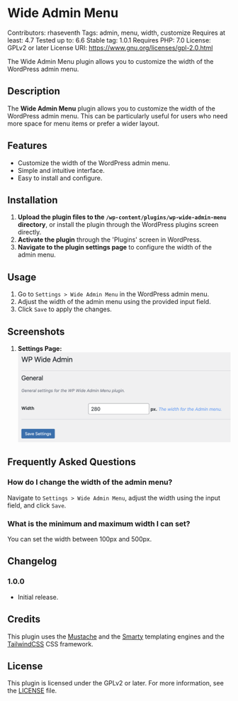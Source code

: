 # Wide Admin Menu

Contributors: rhaseventh
Tags: admin, menu, width, customize
Requires at least: 4.7
Tested up to: 6.6
Stable tag: 1.0.1
Requires PHP: 7.0
License: GPLv2 or later
License URI: https://www.gnu.org/licenses/gpl-2.0.html

The Wide Admin Menu plugin allows you to customize the width of the WordPress admin menu.

## Description

The **Wide Admin Menu** plugin allows you to customize the width of the WordPress admin menu. This can be particularly useful for users who need more space for menu items or prefer a wider layout.

## Features

- Customize the width of the WordPress admin menu.
- Simple and intuitive interface.
- Easy to install and configure.

## Installation

1. **Upload the plugin files to the `/wp-content/plugins/wp-wide-admin-menu` directory**, or install the plugin through the WordPress plugins screen directly.
2. **Activate the plugin** through the 'Plugins' screen in WordPress.
3. **Navigate to the plugin settings page** to configure the width of the admin menu.

## Usage

1. Go to `Settings > Wide Admin Menu` in the WordPress admin menu.
2. Adjust the width of the admin menu using the provided input field.
3. Click `Save` to apply the changes.

## Screenshots

1. **Settings Page:**
   ![Settings Page](assets/images/plugin-screenshot-1.png)

## Frequently Asked Questions

### How do I change the width of the admin menu?

Navigate to `Settings > Wide Admin Menu`, adjust the width using the input field, and click `Save`.

### What is the minimum and maximum width I can set?

You can set the width between 100px and 500px.

## Changelog

### 1.0.0

- Initial release.

## Credits

This plugin uses the [Mustache](https://github.com/bobthecow/mustache.php) and the [Smarty](https://www.smarty.net/) templating engines and the [TailwindCSS](https://tailwindcss.com/) CSS framework.

## License

This plugin is licensed under the GPLv2 or later. For more information, see the [LICENSE](LICENSE) file.
